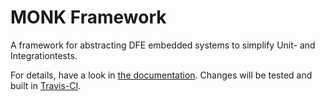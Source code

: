 # MONK Framework

A framework for abstracting DFE embedded systems to simplify Unit- and
Integrationtests.

For details, have a look in [the documentation](http://dfe.github.io/MONK/).
Changes will be tested and built in [Travis-CI](https://travis-ci.org/DFE/MONK).
